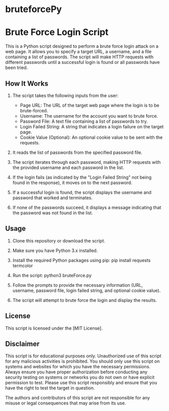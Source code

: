 # bruteforcePy

# Brute Force Login Script

This is a Python script designed to perform a brute force login attack on a web page. It allows you to specify a target URL, a username, and a file containing a list of passwords. The script will make HTTP requests with different passwords until a successful login is found or all passwords have been tried.

## How It Works

1. The script takes the following inputs from the user:
    - Page URL: The URL of the target web page where the login is to be brute-forced.
    - Username: The username for the account you want to brute force.
    - Password File: A text file containing a list of passwords to try.
    - Login Failed String: A string that indicates a login failure on the target page.
    - Cookie Value (Optional): An optional cookie value to be sent with the requests.

2. It reads the list of passwords from the specified password file.

3. The script iterates through each password, making HTTP requests with the provided username and each password in the list.

4. If the login fails (as indicated by the "Login Failed String" not being found in the response), it moves on to the next password.

5. If a successful login is found, the script displays the username and password that worked and terminates.

6. If none of the passwords succeed, it displays a message indicating that the password was not found in the list.

## Usage

1. Clone this repository or download the script.

2. Make sure you have Python 3.x installed.

3. Install the required Python packages using pip: pip install requests termcolor

4. Run the script: python3 bruteForce.py

5. Follow the prompts to provide the necessary information (URL, username, password file, login failed string, and optional cookie value).

6. The script will attempt to brute force the login and display the results.


## License

This script is licensed under the [MIT License].

## Disclaimer


This script is for educational purposes only. Unauthorized use of this script for any malicious activities is prohibited. You should only use this script on systems and websites for which you have the necessary permissions.
Always ensure you have proper authorization before conducting any security testing on systems or networks you do not own or have explicit permission to test.
Please use this script responsibly and ensure that you have the right to test the target in question.

The authors and contributors of this script are not responsible for any misuse or legal consequences that may arise from its use.
